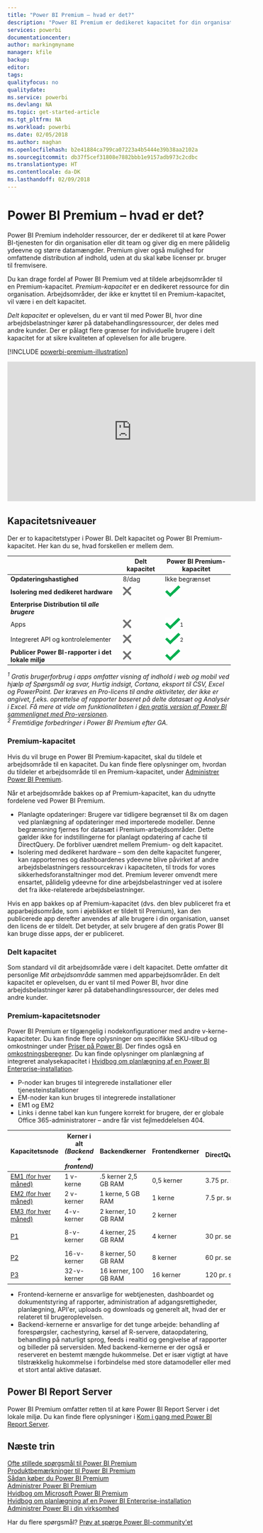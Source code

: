 ```yaml
---
title: "Power BI Premium – hvad er det?"
description: "Power BI Premium er dedikeret kapacitet for din organisation eller dit team og giver dig mere pålidelig ydeevne og større datamængder, uden at du skal købe licenser pr. bruger."
services: powerbi
documentationcenter: 
author: markingmyname
manager: kfile
backup: 
editor: 
tags: 
qualityfocus: no
qualitydate: 
ms.service: powerbi
ms.devlang: NA
ms.topic: get-started-article
ms.tgt_pltfrm: NA
ms.workload: powerbi
ms.date: 02/05/2018
ms.author: maghan
ms.openlocfilehash: b2e41884ca799ca07223a4b5444e39b38aa2102a
ms.sourcegitcommit: db37f5cef31808e7882bbb1e9157adb973c2cdbc
ms.translationtype: HT
ms.contentlocale: da-DK
ms.lasthandoff: 02/09/2018
---
```

# <a name="power-bi-premium---what-is-it"></a>Power BI Premium – hvad er det?
Power BI Premium indeholder ressourcer, der er dedikeret til at køre Power BI-tjenesten for din organisation eller dit team og giver dig en mere pålidelig ydeevne og større datamængder. Premium giver også mulighed for omfattende distribution af indhold, uden at du skal købe licenser pr. bruger til fremvisere.

Du kan drage fordel af Power BI Premium ved at tildele arbejdsområder til en Premium-kapacitet. *Premium-kapacitet* er en dedikeret ressource for din organisation. Arbejdsområder, der ikke er knyttet til en Premium-kapacitet, vil være i en delt kapacitet.

*Delt kapacitet* er oplevelsen, du er vant til med Power BI, hvor dine arbejdsbelastninger kører på databehandlingsressourcer, der deles med andre kunder. Der er pålagt flere grænser for individuelle brugere i delt kapacitet for at sikre kvaliteten af oplevelsen for alle brugere.

[!INCLUDE [powerbi-premium-illustration](./includes/powerbi-premium-illustration.md)]

<iframe width="560" height="315" src="https://www.youtube.com/embed/lNQDkN0GXzU?rel=0&amp;showinfo=0" frameborder="0" allowfullscreen></iframe>

## <a name="capacity-tiers"></a>Kapacitetsniveauer
Der er to kapacitetstyper i Power BI. Delt kapacitet og Power BI Premium-kapacitet. Her kan du se, hvad forskellen er mellem dem.

|  | Delt kapacitet | Power BI Premium-kapacitet |
| --- | --- | --- |
| **Opdateringshastighed** |8/dag |Ikke begrænset |
| **Isolering med dedikeret hardware** |![](media/service-premium/not-available.png "Ikke tilgængelig") |![](media/service-premium/available.png "Tilgængelig") |
| **Enterprise Distribution til** ***alle brugere*** | | |
| Apps |![](media/service-premium/not-available.png "Ikke tilgængelig") |![](media/service-premium/available.png "Tilgængelig")<sup>1</sup> |
| Integreret API og kontrolelementer |![](media/service-premium/not-available.png "Ikke tilgængelig") |![](media/service-premium/available.png "Tilgængelig")<sup>2</sup> |
| **Publicer Power BI-rapporter i det lokale miljø** |![](media/service-premium/not-available.png "Ikke tilgængelig") |![](media/service-premium/available.png "Tilgængelig") |

*<sup>1</sup> Gratis brugerforbrug i apps omfatter visning af indhold i web og mobil ved hjælp af Spørgsmål og svar, Hurtig indsigt, Cortana, eksport til CSV, Excel og PowerPoint. Der kræves en Pro-licens til andre aktiviteter, der ikke er angivet, f.eks. oprettelse af rapporter baseret på delte datasæt og Analysér i Excel. Få mere at vide om funktionaliteten i [den gratis version af Power BI sammenlignet med Pro-versionen](service-free-vs-pro.md).*  
*<sup>2</sup> Fremtidige forbedringer i Power BI Premium efter GA.*

### <a name="premium-capacity"></a>Premium-kapacitet
Hvis du vil bruge en Power BI Premium-kapacitet, skal du tildele et arbejdsområde til en kapacitet. Du kan finde flere oplysninger om, hvordan du tildeler et arbejdsområde til en Premium-kapacitet, under [Administrer Power BI Premium](service-admin-premium-manage.md).

Når et arbejdsområde bakkes op af Premium-kapacitet, kan du udnytte fordelene ved Power BI Premium.

* Planlagte opdateringer: Brugere var tidligere begrænset til 8x om dagen ved planlægning af opdateringer med importerede modeller. Denne begrænsning fjernes for datasæt i Premium-arbejdsområder. Dette gælder ikke for indstillingerne for planlagt opdatering af cache til DirectQuery. De forbliver uændret mellem Premium- og delt kapacitet.
* Isolering med dedikeret hardware – som den delte kapacitet fungerer, kan rapporternes og dashboardenes ydeevne blive påvirket af andre arbejdsbelastningers ressourcekrav i kapaciteten, til trods for vores sikkerhedsforanstaltninger mod det. Premium leverer omvendt mere ensartet, pålidelig ydeevne for dine arbejdsbelastninger ved at isolere det fra ikke-relaterede arbejdsbelastninger.

Hvis en app bakkes op af Premium-kapacitet (dvs. den blev publiceret fra et apparbejdsområde, som i øjeblikket er tildelt til Premium), kan den publicerede app derefter anvendes af alle brugere i din organisation, uanset den licens de er tildelt. Det betyder, at selv brugere af den gratis Power BI kan bruge disse apps, der er publiceret.

### <a name="shared-capacity"></a>Delt kapacitet
Som standard vil dit arbejdsområde være i delt kapacitet. Dette omfatter dit personlige *Mit arbejdsområde* sammen med apparbejdsområder. En delt kapacitet er oplevelsen, du er vant til med Power BI, hvor dine arbejdsbelastninger kører på databehandlingsressourcer, der deles med andre kunder.

<a name="premiumskus"/>

### <a name="premium-capacity-nodes"></a>Premium-kapacitetsnoder
Power BI Premium er tilgængelig i nodekonfigurationer med andre v-kerne-kapaciteter. Du kan finde flere oplysninger om specifikke SKU-tilbud og omkostninger under [Priser på Power BI](https://powerbi.microsoft.com/pricing/). Der findes også en [omkostningsberegner](https://powerbi.microsoft.com/calculator/). Du kan finde oplysninger om planlægning af integreret analysekapacitet i [Hvidbog om planlægning af en Power BI Enterprise-installation](https://aka.ms/pbienterprisedeploy).

* P-noder kan bruges til integrerede installationer eller tjenesteinstallationer
* EM-noder kan kun bruges til integrerede installationer
* EM1 og EM2 
* Links i denne tabel kan kun fungere korrekt for brugere, der er globale Office 365-administratorer – andre får vist fejlmeddelelsen 404. 

| Kapacitetsnode | Kerner i alt<br/>*(Backend + frontend)* | Backendkerner | Frontendkerner | Grænser for DirectQuery/liveforbindelser | Maks. antal sidegengivelser med størst belastning | Tilgængelighed |
| --- | --- | --- | --- | --- | --- | --- |
| [EM1 (for hver måned)](https://portal.office.com/SubscriptionDetails?OfferId=4004702D-749C-4F74-BF47-3048F1833780&adminportal=1) |1 v-kerne |.5 kerner 2,5 GB RAM |0,5 kerner |3.75 pr. sekund |150-300 |Tilgængelig |
| [EM2 (for hver måned)](https://portal.office.com/SubscriptionDetails?OfferId=4004702D-749C-4F74-BF47-3048F1833780&adminportal=1) |2 v-kerner |1 kerne, 5 GB RAM |1 kerne |7.5 pr. sekund |301-600 |Tilgængelig |
| [EM3 (for hver måned)](https://portal.office.com/SubscriptionDetails?OfferId=4004702D-749C-4F74-BF47-3048F1833780&adminportal=1) |4-v-kerner |2 kerner, 10 GB RAM |2 kerner | |601-1.200 |Tilgængelig |
| [P1](https://portal.office.com/SubscriptionDetails?OfferId=b3ec5615-cc11-48de-967d-8d79f7cb0af1&adminportal=1) |8-v-kerner |4 kerner, 25 GB RAM |4 kerner |30 pr. sekund |1.201-2.400 |Tilgængelig ([månedsabonnement](https://portal.office.com/SubscriptionDetails?OfferId=E4C8EDD3-74A1-4D42-A738-C647972FBE81&adminportal=1) findes også) |
| [P2](https://portal.office.com/SubscriptionDetails?OfferId=062F2AA7-B4BC-4B0E-980F-2072102D8605&adminportal=1) |16-v-kerner |8 kerner, 50 GB RAM |8 kerner |60 pr. sekund |2.401-4.800 |Tilgængelig |
| [P3](https://portal.office.com/SubscriptionDetails?OfferId=40c7d673-375c-42a1-84ca-f993a524fed0&adminportal=1) |32-v-kerner |16 kerner, 100 GB RAM |16 kerner |120 pr. sekund |4.801-9.600 |Tilgængelig |

* Frontend-kernerne er ansvarlige for webtjenesten, dashboardet og dokumentstyring af rapporter, administration af adgangsrettigheder, planlægning, API'er, uploads og downloads og generelt alt, hvad der er relateret til brugeroplevelsen.
* Backend-kernerne er ansvarlige for det tunge arbejde: behandling af forespørgsler, cachestyring, kørsel af R-servere, dataopdatering, behandling på naturligt sprog, feeds i realtid og gengivelse af rapporter og billeder på serversiden. Med backend-kernerne er der også er reserveret en bestemt mængde hukommelse. Det er især vigtigt at have tilstrækkelig hukommelse i forbindelse med store datamodeller eller med et stort antal aktive datasæt.

## <a name="power-bi-report-server"></a>Power BI Report Server
Power BI Premium omfatter retten til at køre Power BI Report Server i det lokale miljø. Du kan finde flere oplysninger i [Kom i gang med Power BI Report Server](report-server/get-started.md).

## <a name="next-steps"></a>Næste trin
[Ofte stillede spørgsmål til Power BI Premium](service-premium-faq.md)  
[Produktbemærkninger til Power BI Premium](service-premium-release-notes.md)  
[Sådan køber du Power BI Premium](service-admin-premium-purchase.md)  
[Administrer Power BI Premium](service-admin-premium-manage.md)  
[Hvidbog om Microsoft Power BI Premium](https://aka.ms/pbipremiumwhitepaper)  
[Hvidbog om planlægning af en Power BI Enterprise-installation](https://aka.ms/pbienterprisedeploy)  
[Administrer Power BI i din virksomhed](service-admin-administering-power-bi-in-your-organization.md)  

Har du flere spørgsmål? [Prøv at spørge Power BI-community'et](https://community.powerbi.com/)

